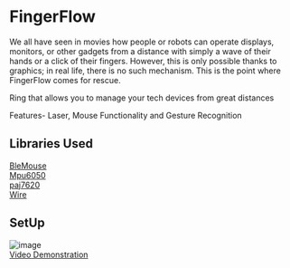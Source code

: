 # FingerFlow
We all have seen in movies how people or robots can operate displays, monitors, or other gadgets from a distance with simply a wave of their hands or a click of their fingers. However, this is only possible thanks to graphics; in real life, there is no such mechanism. This is the point where FingerFlow comes for rescue.

Ring that allows you to manage your tech devices from great distances 

Features- Laser, Mouse Functionality and Gesture Recognition

## Libraries Used
[BleMouse](https://github.com/T-vK/ESP32-BLE-Mouse)<br />
[Mpu6050](https://github.com/ElectronicCats/mpu6050)<br />
[paj7620](https://www.arduino.cc/reference/en/libraries/gesture-paj7620/)<br />
[Wire](https://github.com/esp8266/Arduino/blob/master/libraries/Wire/Wire.h)<br />

## SetUp
![image](https://github.com/user-attachments/assets/865ce72b-d4b1-4480-a265-5fc06246aeca)<br />
[Video Demonstration](https://drive.google.com/drive/folders/1hNwf9NGvyui4f61Kf0nLYpdwcnxjQPOw?usp=sharing)<br />

